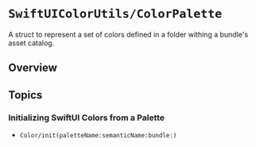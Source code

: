 # ``SwiftUIColorUtils/ColorPalette``

A struct to represent a set of colors defined in a folder withing a bundle's asset catalog.


## Overview


## Topics

### Initializing SwiftUI Colors from a Palette

- ``Color/init(paletteName:semanticName:bundle:)``



